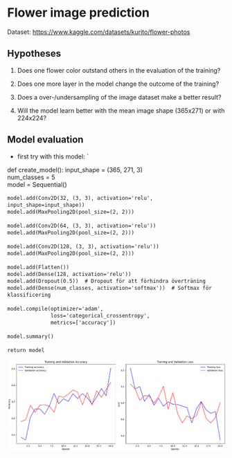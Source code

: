 # Flower image prediction

Dataset: https://www.kaggle.com/datasets/kurito/flower-photos

## Hypotheses

1. Does one flower color outstand others in the evaluation of the training?

2. Does one more layer in the model change the outcome of the training?

3. Does a over-/undersampling of the image dataset make a better result?

4. Will the model learn better with the mean image shape (365x271) or with 224x224?


## Model evaluation

- first try with this model: `

def create_model():
    input_shape = (365, 271, 3)  
    num_classes = 5  
    model = Sequential()

    model.add(Conv2D(32, (3, 3), activation='relu', input_shape=input_shape))
    model.add(MaxPooling2D(pool_size=(2, 2)))

    model.add(Conv2D(64, (3, 3), activation='relu'))
    model.add(MaxPooling2D(pool_size=(2, 2)))

    model.add(Conv2D(128, (3, 3), activation='relu'))
    model.add(MaxPooling2D(pool_size=(2, 2)))

    model.add(Flatten())
    model.add(Dense(128, activation='relu'))
    model.add(Dropout(0.5))  # Dropout för att förhindra överträning
    model.add(Dense(num_classes, activation='softmax'))  # Softmax för klassificering

    model.compile(optimizer='adam', 
                  loss='categorical_crossentropy', 
                  metrics=['accuracy'])

    model.summary()
    
    return model

<img src="outputs/v1/mean_value_image_first_model.png">